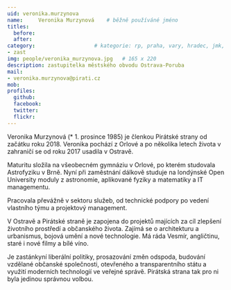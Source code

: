 ```yaml
---
uid: veronika.murzynova
name:     Veronika Murzynová  	# běžně používáné jméno
titles:
  before:
  after:
category:                 	# kategorie: rp, praha, vary, hradec, jmk, senat
- zast
img: people/veronika_murzynova.jpg   # 165 x 220
description: zastupitelka městského obvodu Ostrava-Poruba            	# kratký popis, max 160 znaků
mail:
- veronika.murzynova@pirati.cz
mob:			  
profiles:
  github:       
  facebook:     
  twitter: 		  
  flickr:		  
---
```


Veronika Murzynová (* 1. prosince 1985) je členkou Pirátské strany od začátku roku 2018. Veronika pochází z Orlové a po několika letech života v zahraničí se od roku 2017 usadila v Ostravě.

Maturitu složila na všeobecném gymnáziu v Orlové, po kterém studovala Astrofyziku v Brně. Nyní při zaměstnání dálkově studuje na londýnské Open University moduly z astronomie, aplikované fyziky a matematiky a IT managementu.

Pracovala převážně v sektoru služeb, od technické podpory po vedení vlastního týmu a projektový management.

V Ostravě a Pirátské straně je zapojena do projektů majících za cíl zlepšení životního prostředí a občanského života. Zajímá se o architekturu a urbanismus, bojová umění a nové technologie. Má ráda Vesmír, angličtinu, staré i nové filmy a bílé víno.

Je zastánkyní liberální politiky, prosazování změn odspoda, budování vzdělané občanské společnosti, otevřeného a transparentního státu a využití moderních technologií ve veřejné správě. Pirátská strana tak pro ni byla jedinou správnou volbou.
